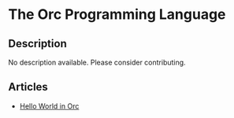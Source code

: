 # The Orc Programming Language

## Description

No description available. Please consider contributing.

## Articles

- [Hello World in Orc](https://sampleprograms.io/projects/hello-world/orc)